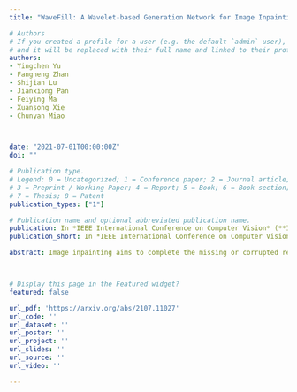 ```yaml
---
title: "WaveFill: A Wavelet-based Generation Network for Image Inpainting"

# Authors
# If you created a profile for a user (e.g. the default `admin` user), write the username (folder name) here 
# and it will be replaced with their full name and linked to their profile.
authors:
- Yingchen Yu
- Fangneng Zhan
- Shijian Lu
- Jianxiong Pan
- Feiying Ma
- Xuansong Xie
- Chunyan Miao



date: "2021-07-01T00:00:00Z"
doi: ""

# Publication type.
# Legend: 0 = Uncategorized; 1 = Conference paper; 2 = Journal article;
# 3 = Preprint / Working Paper; 4 = Report; 5 = Book; 6 = Book section;
# 7 = Thesis; 8 = Patent
publication_types: ["1"]

# Publication name and optional abbreviated publication name.
publication: In *IEEE International Conference on Computer Vision* (**ICCV**) (Oral), 2021
publication_short: In *IEEE International Conference on Computer Vision* (**ICCV**) (Oral), 2021

abstract: Image inpainting aims to complete the missing or corrupted regions of images with realistic contents. The prevalent approaches adopt a hybrid objective of reconstruction and perceptual quality by using generative adversarial networks. However, the reconstruction loss and adversarial loss focus on synthesizing contents of different frequencies and simply applying them together often leads to inter-frequency conflicts and compromised inpainting. This paper presents WaveFill, a wavelet-based inpainting network that decomposes images into multiple frequency bands and fills the missing regions in each frequency band separately and explicitly. WaveFill decomposes images by using discrete wavelet transform (DWT) that preserves spatial information naturally. It applies L1 reconstruction loss to the decomposed low-frequency bands and adversarial loss to high-frequency bands, hence effectively mitigate inter-frequency conflicts while completing images in spatial domain. To address the inpainting inconsistency in different frequency bands and fuse features with distinct statistics, we design a novel normalization scheme that aligns and fuses the multi-frequency features effectively. Extensive experiments over multiple datasets show that WaveFill achieves superior image inpainting qualitatively and quantitatively.



# Display this page in the Featured widget?
featured: false

url_pdf: 'https://arxiv.org/abs/2107.11027'
url_code: ''
url_dataset: ''
url_poster: ''
url_project: ''
url_slides: ''
url_source: ''
url_video: ''

---
```

